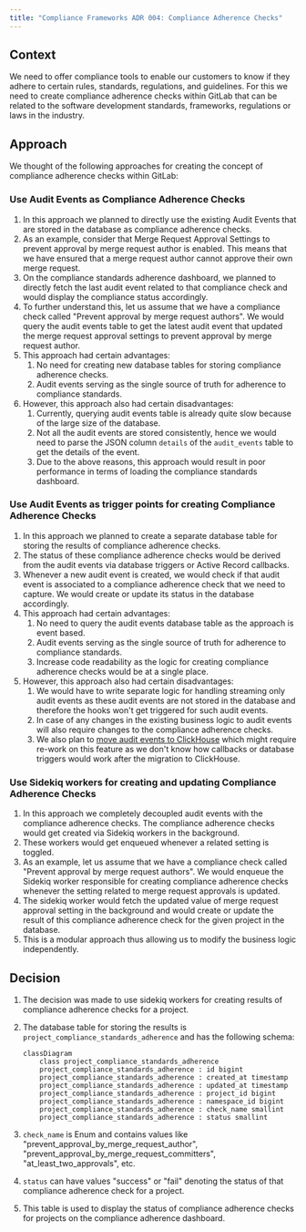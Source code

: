 ```yaml
---
title: "Compliance Frameworks ADR 004: Compliance Adherence Checks"
---
```


## Context

We need to offer compliance tools to enable our customers to know if they adhere to certain rules, standards,
regulations, and guidelines. For this we need to create compliance adherence checks within GitLab that can be related
to the software development standards, frameworks, regulations or laws in the industry.

## Approach

We thought of the following approaches for creating the concept of compliance adherence checks within GitLab:

### Use Audit Events as Compliance Adherence Checks

1. In this approach we planned to directly use the existing Audit Events that are stored in the database as compliance
adherence checks.
1. As an example, consider that Merge Request Approval Settings to prevent approval by merge request author is enabled.
This means that we have ensured that a merge request author cannot approve their own merge request.
1. On the compliance standards adherence dashboard, we planned to directly fetch the last audit event related to that
compliance check and would display the compliance status accordingly.
1. To further understand this, let us assume that we have a compliance check called "Prevent approval by merge request
authors". We would query the audit events table to get the latest audit event that updated the merge request approval
settings to prevent approval by merge request author.
1. This approach had certain advantages:
   1. No need for creating new database tables for storing compliance adherence checks.
   1. Audit events serving as the single source of truth for adherence to compliance standards.
1. However, this approach also had certain disadvantages:
   1. Currently, querying audit events table is already quite slow because of the large size of the database.
   1. Not all the audit events are stored consistently, hence we would need to parse the JSON column `details` of the
   `audit_events` table to get the details of the event.
   1. Due to the above reasons, this approach would result in poor performance in terms of loading the compliance
   standards dashboard.

### Use Audit Events as trigger points for creating Compliance Adherence Checks

1. In this approach we planned to create a separate database table for storing the results of compliance adherence
checks.
1. The status of these compliance adherence checks would be derived from the audit events via database triggers or
Active Record callbacks.
1. Whenever a new audit event is created, we would check if that audit event is associated to a compliance adherence
check that we need to capture. We would create or update its status in the database accordingly.
1. This approach had certain advantages:
   1. No need to query the audit events database table as the approach is event based.
   1. Audit events serving as the single source of truth for adherence to compliance standards.
   1. Increase code readability as the logic for creating compliance adherence checks would be at a single place.
1. However, this approach also had certain disadvantages:
   1. We would have to write separate logic for handling streaming only audit events as these audit events are not
   stored in the database and therefore the hooks won't get triggered for such audit events.
   1. In case of any changes in the existing business logic to audit events will also require changes to the compliance
   adherence checks.
   1. We also plan to [move audit events to ClickHouse](https://gitlab.com/groups/gitlab-org/-/epics/10241) which might
   require re-work on this feature as we don't know how callbacks or database triggers would work after the migration
   to ClickHouse.

### Use Sidekiq workers for creating and updating Compliance Adherence Checks

1. In this approach we completely decoupled audit events with the compliance adherence checks. The compliance adherence
checks would get created via Sidekiq workers in the background.
1. These workers would get enqueued whenever a related setting is toggled.
1. As an example, let us assume that we have a compliance check called "Prevent approval by merge request authors".
We would enqueue the Sidekiq worker responsible for creating compliance adherence checks whenever the setting
related to merge request approvals is updated.
1. The sidekiq worker would fetch the updated value of merge request approval setting in the background and would
create or update the result of this compliance adherence check for the given project in the database.
1. This is a modular approach thus allowing us to modify the business logic independently.

## Decision

1. The decision was made to use sidekiq workers for creating results of compliance adherence checks for a project.
1. The database table for storing the results is `project_compliance_standards_adherence` and has the following
schema:

    ```mermaid
    classDiagram
        class project_compliance_standards_adherence
        project_compliance_standards_adherence : id bigint
        project_compliance_standards_adherence : created_at timestamp
        project_compliance_standards_adherence : updated_at timestamp
        project_compliance_standards_adherence : project_id bigint
        project_compliance_standards_adherence : namespace_id bigint
        project_compliance_standards_adherence : check_name smallint
        project_compliance_standards_adherence : status smallint
    ```

1. `check_name` is Enum and contains values like "prevent_approval_by_merge_request_author",
"prevent_approval_by_merge_request_committers", "at_least_two_approvals", etc.
1. `status` can have values "success" or "fail" denoting the status of that compliance adherence check for a project.
1. This table is used to display the status of compliance adherence checks for projects on the compliance
adherence dashboard.
